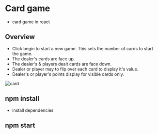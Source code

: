 # Card game
* card game in react

## Overview
* Click begin to start a new game. This sets the number of cards to start the game.
* The dealer's cards are face up.
* The dealer's & players dealt cards are face down.
* Dealer or player may to flip over each card to display it's value.
* Dealer's or player's points display for visible cards only.

![card](https://user-images.githubusercontent.com/36986708/56849334-5beb4e00-68f3-11e9-8ee1-c23fba08b072.gif)


## npm install
* install dependencies

## npm start
